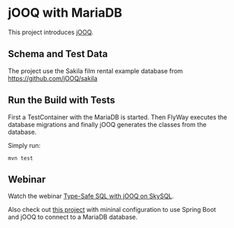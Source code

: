 # jOOQ with MariaDB

This project introduces [jOOQ](https://jooq.org).

## Schema and Test Data

The project use the Sakila film rental example database from https://github.com/jOOQ/sakila

## Run the Build with Tests

First a TestContainer with the MariaDB is started. Then FlyWay executes the database migrations and finally jOOQ generates the classes from the database. 

Simply run:

    mvn test

## Webinar

Watch the webinar [Type-Safe SQL with jOOQ on SkySQL](https://go.mariadb.com/22Q3-WBN-GLBL-DBaaS-Type-safe-SQL-jOOQ-on-SkySQL-2022-04-28_Registration-LP.html).

Also check out [this project](https://github.com/mariadb-developers/java-quickstart/tree/main/spring-boot-jooq) with mininal configuration to use Spring Boot and jOOQ to connect to a MariaDB database.

